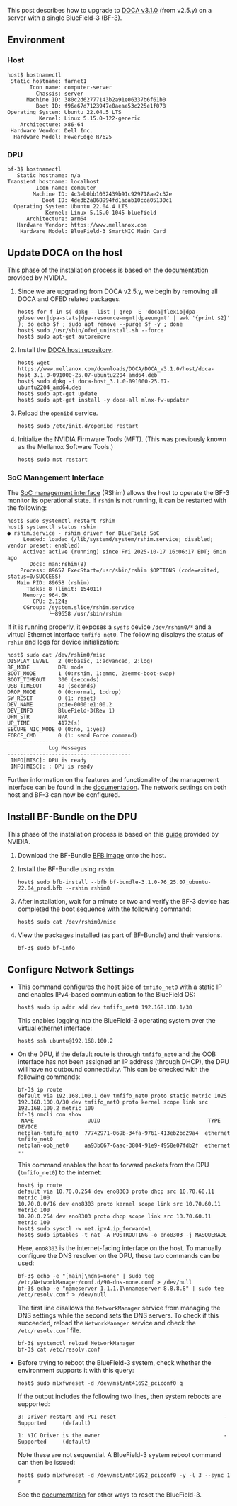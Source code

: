 This post describes how to upgrade to [DOCA v3.1.0](https://docs.nvidia.com/doca/archive/3-1-0/index.html) (from v2.5.y) on a server with a single BlueField-3 (BF-3).

## Environment

### Host
```[sh]
host$ hostnamectl
 Static hostname: farnet1
       Icon name: computer-server
         Chassis: server
      Machine ID: 380c2d62777143b2a91e06337b6f61b0
         Boot ID: f96e67d7123947e0aeae53c225e1f078
Operating System: Ubuntu 22.04.5 LTS
          Kernel: Linux 5.15.0-122-generic
    Architecture: x86-64
 Hardware Vendor: Dell Inc.
  Hardware Model: PowerEdge R7625
```

### DPU
```[sh]
bf-3$ hostnamectl
   Static hostname: n/a
Transient hostname: localhost
         Icon name: computer
        Machine ID: 4c3eb0bb1032439b91c929718ae2c32e
           Boot ID: 4de3b2a868994fd1adab10cca05130c1
  Operating System: Ubuntu 22.04.4 LTS
            Kernel: Linux 5.15.0-1045-bluefield
      Architecture: arm64
   Hardware Vendor: https://www.mellanox.com
    Hardware Model: BlueField-3 SmartNIC Main Card
```

## Update DOCA on the host

This phase of the installation process is based on the [documentation](https://docs.nvidia.com/doca/archive/3-1-0/installation+and+setup/index.html) provided by NVIDIA.

1. Since we are upgrading from DOCA v2.5.y, we begin by removing all DOCA and OFED related packages.

    ```[sh]
    host$ for f in $( dpkg --list | grep -E 'doca|flexio|dpa-gdbserver|dpa-stats|dpa-resource-mgmt|dpaeumgmt' | awk '{print $2}' ); do echo $f ; sudo apt remove --purge $f -y ; done
    host$ sudo /usr/sbin/ofed_uninstall.sh --force
    host$ sudo apt-get autoremove
    ```

2. Install the [DOCA host repository](https://developer.nvidia.com/doca-downloads).

    ```[sh]
    host$ wget https://www.mellanox.com/downloads/DOCA/DOCA_v3.1.0/host/doca-host_3.1.0-091000-25.07-ubuntu2204_amd64.deb
    host$ sudo dpkg -i doca-host_3.1.0-091000-25.07-ubuntu2204_amd64.deb
    host$ sudo apt-get update
    host$ sudo apt-get install -y doca-all mlnx-fw-updater
    ```

3. Reload the `openibd` service.


    ```[sh]
    host$ sudo /etc/init.d/openibd restart
    ```

4. Initialize the NVIDIA Firmware Tools (MFT). (This was previously known as the Mellanox Software Tools.)

    ```[sh]
    host$ sudo mst restart
    ```

### SoC Management Interface

The [SoC management interface](https://docs.nvidia.com/networking/display/bluefieldbsp4120/soc+management+interface+(rshim)) (RShim) allows the host to operate the BF-3 monitor its operational state.
If `rshim` is not running, it can be restarted with the following:

```[sh]
host$ sudo systemctl restart rshim
host$ systemctl status rshim
● rshim.service - rshim driver for BlueField SoC
     Loaded: loaded (/lib/systemd/system/rshim.service; disabled; vendor preset: enabled)
     Active: active (running) since Fri 2025-10-17 16:06:17 EDT; 6min ago
       Docs: man:rshim(8)
    Process: 89657 ExecStart=/usr/sbin/rshim $OPTIONS (code=exited, status=0/SUCCESS)
   Main PID: 89658 (rshim)
      Tasks: 8 (limit: 154011)
     Memory: 964.0K
        CPU: 2.124s
     CGroup: /system.slice/rshim.service
             └─89658 /usr/sbin/rshim
```

If it is running properly, it exposes a `sysfs` device `/dev/rshim0/*` and a virtual Ethernet interface `tmfifo_net0`.
The following displays the status of `rshim` and logs for device initialization:

```[sh]
host$ sudo cat /dev/rshim0/misc
DISPLAY_LEVEL   2 (0:basic, 1:advanced, 2:log)
BF_MODE         DPU mode
BOOT_MODE       1 (0:rshim, 1:emmc, 2:emmc-boot-swap)
BOOT_TIMEOUT    300 (seconds)
USB_TIMEOUT     40 (seconds)
DROP_MODE       0 (0:normal, 1:drop)
SW_RESET        0 (1: reset)
DEV_NAME        pcie-0000:e1:00.2
DEV_INFO        BlueField-3(Rev 1)
OPN_STR         N/A
UP_TIME         4172(s)
SECURE_NIC_MODE 0 (0:no, 1:yes)
FORCE_CMD       0 (1: send Force command)
---------------------------------------
             Log Messages
---------------------------------------
 INFO[MISC]: DPU is ready
 INFO[MISC]: : DPU is ready
```

Further information on the features and functionality of the management interface can be found in the [documentation](https://docs.nvidia.com/networking/display/bluefieldbsp4120/soc+management+interface+(rshim)).
The network settings on both host and BF-3 can now be configured.

## Install BF-Bundle on the DPU

This phase of the installation process is based on this [guide](https://docs.nvidia.com/doca/archive/3-1-0/bf-bundle+installation+and+upgrade/index.html) provided by NVIDIA.

1. Download the BF-Bundle [BFB image](https://developer.nvidia.com/doca-3-1-0-core-update-downloads) onto the host.

2. Install the BF-Bundle using `rshim`.

    ```[sh]
    host$ sudo bfb-install --bfb bf-bundle-3.1.0-76_25.07_ubuntu-22.04_prod.bfb --rshim rshim0
    ```

3. After installation, wait for a minute or two and verify the BF-3 device has completed the boot sequence with the following command:
    
    ```[sh]
    host$ sudo cat /dev/rshim0/misc
    ```

4. View the packages installed (as part of BF-Bundle) and their versions.

    ```[sh]
    bf-3$ sudo bf-info
    ```

## Configure Network Settings

* This command configures the host side of `tmfifo_net0` with a static IP and enables IPv4-based communication to the BlueField OS:

    ```[sh]
    host$ sudo ip addr add dev tmfifo_net0 192.168.100.1/30
    ```

    This enables logging into the BlueField-3 operating system over the virtual ethernet interface:

    ```[sh]
    host$ ssh ubuntu@192.168.100.2
    ```

* On the DPU, if the default route is through `tmfifo_net0` and the OOB interface has not been assigned an IP address (through DHCP), the DPU will have no outbound connectivity.
    This can be checked with the following commands:

    ```[ssh]
    bf-3$ ip route
    default via 192.168.100.1 dev tmfifo_net0 proto static metric 1025
    192.168.100.0/30 dev tmfifo_net0 proto kernel scope link src 192.168.100.2 metric 100
    bf-3$ nmcli con show
     NAME                 UUID                                  TYPE      DEVICE
    netplan-tmfifo_net0  77742971-069b-34fa-9761-413eb2bd29a4  ethernet  tmfifo_net0
    netplan-oob_net0     aa93b667-6aac-3804-91e9-4958e07fdb2f  ethernet  -- 
    ```

    This command enables the host to forward packets from the DPU (`tmfifo_net0`) to the internet:

    ```[sh]
    host$ ip route
    default via 10.70.0.254 dev eno8303 proto dhcp src 10.70.60.11 metric 100
    10.70.0.0/16 dev eno8303 proto kernel scope link src 10.70.60.11 metric 100
    10.70.0.254 dev eno8303 proto dhcp scope link src 10.70.60.11 metric 100
    host$ sudo sysctl -w net.ipv4.ip_forward=1
    host$ sudo iptables -t nat -A POSTROUTING -o eno8303 -j MASQUERADE
    ```

    Here, `eno8303` is the internet-facing interface on the host.
    To manually configure the DNS resolver on the DPU, these two commands can be used:

    ```[sh]
    bf-3$ echo -e "[main]\ndns=none" | sudo tee /etc/NetworkManager/conf.d/90-dns-none.conf > /dev/null
    bf-3$ echo -e "nameserver 1.1.1.1\nnameserver 8.8.8.8" | sudo tee /etc/resolv.conf > /dev/null
    ```

    The first line disallows the `NetworkManager` service from managing the DNS settings while the second sets the DNS servers.
    To check if this succeeded, reload the `NetworkManager` service and check the `/etc/resolv.conf` file.

    ```[sh]
    bf-3$ systemctl reload NetworkManager
    bf-3$ cat /etc/resolv.conf
    ```

* Before trying to reboot the BlueField-3 system, check whether the environment supports it with this query:

    ```[sh]
    host$ sudo mlxfwreset -d /dev/mst/mt41692_pciconf0 q
    ```

    If the output includes the following two lines, then system reboots are supported:
    
    ```[sh]
    3: Driver restart and PCI reset                                  -Supported     (default)
    ```
    ```[sh]
    1: NIC Driver is the owner                                       -Supported     (default)
    ```

    Note these are not sequential.
    A BlueField-3 system reboot command can then be issued:

    ```[sh]
    host$ sudo mlxfwreset -d /dev/mst/mt41692_pciconf0 -y -l 3 --sync 1 r
    ```
    
    See the [documentation](https://docs.nvidia.com/networking/display/bluefieldbsp4120/appendix+-+nvidia+bluefield+reset+and+reboot+procedures#src-4161919038_AppendixNVIDIABlueFieldResetandRebootProcedures-System-levelResetforBlueFieldinDPUModeSystem-levelResetforBlueFieldinDPUMode) for other ways to reset the BlueField-3.

<!-- [Installation guide](https://docs.nvidia.com/doca/archive/3-1-0/bf-bundle+installation+and+upgrade/index.html)

Add DOCA online repository
```[sh]
bf-3$ export DOCA_REPO="https://linux.mellanox.com/public/repo/doca/3.1.0/ubuntu22.04/dpu-arm64"
bf-3$ curl $DOCA_REPO/GPG-KEY-Mellanox.pub | gpg --dearmor | sudo tee /etc/apt/trusted.gpg.d/GPG-KEY-Mellanox.pub > /dev/null
bf-3$ echo "deb [signed-by=/etc/apt/trusted.gpg.d/GPG-KEY-Mellanox.pub] $DOCA_REPO ./" | sudo tee /etc/apt/sources.list.d/doca.list > /dev/null
```

Update index
```[sh]
bf-3$ sudo apt-get update
bf-3$ sudo apt-get install bf-fwbundle
``` -->